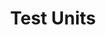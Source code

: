 ---
layout: course-page
title: "Test Units"
permalink: /module2/labxp
description: "Software-Based Product - Lab Experiment 2"
labxp-of: io1075-2
introduction: In this lab experiment you will use Test Units a way to validate the behaviour of your software, but also as a way to specify requirements.
technique: Test Unit
metrics:
report:
---